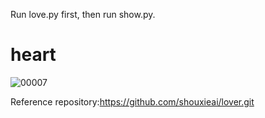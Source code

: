 Run love.py first, then run show.py.

# heart
![00007](https://github.com/user-attachments/assets/fc471fa2-a05e-4280-acfe-0bc011a8de6b)

Reference repository:https://github.com/shouxieai/lover.git
